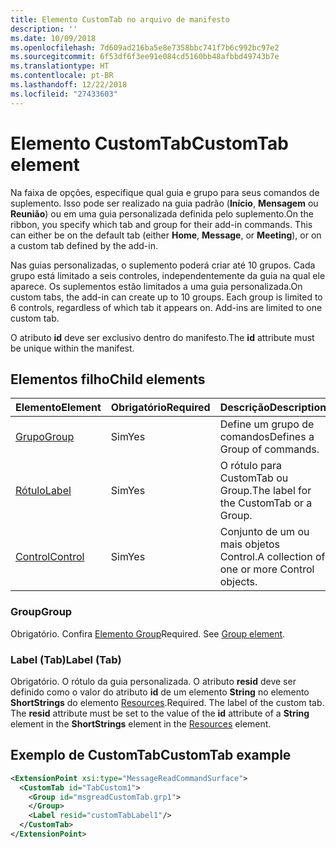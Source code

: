 ```yaml
---
title: Elemento CustomTab no arquivo de manifesto
description: ''
ms.date: 10/09/2018
ms.openlocfilehash: 7d609ad216ba5e8e7358bbc741f7b6c992bc97e2
ms.sourcegitcommit: 6f53df6f3ee91e084cd5160bb48afbbd49743b7e
ms.translationtype: HT
ms.contentlocale: pt-BR
ms.lasthandoff: 12/22/2018
ms.locfileid: "27433603"
---
```

# <a name="customtab-element"></a><span data-ttu-id="c2e25-102">Elemento CustomTab</span><span class="sxs-lookup"><span data-stu-id="c2e25-102">CustomTab element</span></span>

<span data-ttu-id="c2e25-p101">Na faixa de opções, especifique qual guia e grupo para seus comandos de suplemento. Isso pode ser realizado na guia padrão (**Início**, **Mensagem** ou **Reunião**) ou em uma guia personalizada definida pelo suplemento.</span><span class="sxs-lookup"><span data-stu-id="c2e25-p101">On the ribbon, you specify which tab and group for their add-in commands. This can either be on the default tab (either  **Home**,  **Message**, or  **Meeting**), or on a custom tab defined by the add-in.</span></span>

<span data-ttu-id="c2e25-p102">Nas guias personalizadas, o suplemento poderá criar até 10 grupos. Cada grupo está limitado a seis controles, independentemente da guia na qual ele aparece. Os suplementos estão limitados a uma guia personalizada.</span><span class="sxs-lookup"><span data-stu-id="c2e25-p102">On custom tabs, the add-in can create up to 10 groups. Each group is limited to 6 controls, regardless of which tab it appears on. Add-ins are limited to one custom tab.</span></span>

<span data-ttu-id="c2e25-108">O atributo **id** deve ser exclusivo dentro do manifesto.</span><span class="sxs-lookup"><span data-stu-id="c2e25-108">The  **id** attribute must be unique within the manifest.</span></span>

## <a name="child-elements"></a><span data-ttu-id="c2e25-109">Elementos filho</span><span class="sxs-lookup"><span data-stu-id="c2e25-109">Child elements</span></span>

|  <span data-ttu-id="c2e25-110">Elemento</span><span class="sxs-lookup"><span data-stu-id="c2e25-110">Element</span></span> |  <span data-ttu-id="c2e25-111">Obrigatório</span><span class="sxs-lookup"><span data-stu-id="c2e25-111">Required</span></span>  |  <span data-ttu-id="c2e25-112">Descrição</span><span class="sxs-lookup"><span data-stu-id="c2e25-112">Description</span></span>  |
|:-----|:-----|:-----|
|  [<span data-ttu-id="c2e25-113">Grupo</span><span class="sxs-lookup"><span data-stu-id="c2e25-113">Group</span></span>](group.md)      | <span data-ttu-id="c2e25-114">Sim</span><span class="sxs-lookup"><span data-stu-id="c2e25-114">Yes</span></span> |  <span data-ttu-id="c2e25-115">Define um grupo de comandos</span><span class="sxs-lookup"><span data-stu-id="c2e25-115">Defines a Group of commands.</span></span>  |
|  [<span data-ttu-id="c2e25-116">Rótulo</span><span class="sxs-lookup"><span data-stu-id="c2e25-116">Label</span></span>](#label-tab)      | <span data-ttu-id="c2e25-117">Sim</span><span class="sxs-lookup"><span data-stu-id="c2e25-117">Yes</span></span> |  <span data-ttu-id="c2e25-118">O rótulo para CustomTab ou Group.</span><span class="sxs-lookup"><span data-stu-id="c2e25-118">The label for the CustomTab or a Group.</span></span>  |
|  [<span data-ttu-id="c2e25-119">Control</span><span class="sxs-lookup"><span data-stu-id="c2e25-119">Control</span></span>](control.md)    | <span data-ttu-id="c2e25-120">Sim</span><span class="sxs-lookup"><span data-stu-id="c2e25-120">Yes</span></span> |  <span data-ttu-id="c2e25-121">Conjunto de um ou mais objetos Control.</span><span class="sxs-lookup"><span data-stu-id="c2e25-121">A collection of one or more Control objects.</span></span>  |

### <a name="group"></a><span data-ttu-id="c2e25-122">Group</span><span class="sxs-lookup"><span data-stu-id="c2e25-122">Group</span></span>

<span data-ttu-id="c2e25-p103">Obrigatório. Confira [Elemento Group](group.md)</span><span class="sxs-lookup"><span data-stu-id="c2e25-p103">Required. See [Group element](group.md).</span></span>

### <a name="label-tab"></a><span data-ttu-id="c2e25-125">Label (Tab)</span><span class="sxs-lookup"><span data-stu-id="c2e25-125">Label (Tab)</span></span>

<span data-ttu-id="c2e25-p104">Obrigatório. O rótulo da guia personalizada. O atributo **resid** deve ser definido como o valor do atributo **id** de um elemento **String** no elemento **ShortStrings** do elemento [Resources](resources.md).</span><span class="sxs-lookup"><span data-stu-id="c2e25-p104">Required. The label of the custom tab. The  **resid** attribute must be set to the value of the **id** attribute of a **String** element in the **ShortStrings** element in the [Resources](resources.md) element.</span></span>


## <a name="customtab-example"></a><span data-ttu-id="c2e25-128">Exemplo de CustomTab</span><span class="sxs-lookup"><span data-stu-id="c2e25-128">CustomTab example</span></span>

```xml
<ExtensionPoint xsi:type="MessageReadCommandSurface">
  <CustomTab id="TabCustom1">
    <Group id="msgreadCustomTab.grp1">
    </Group>
    <Label resid="customTabLabel1"/>
  </CustomTab>
</ExtensionPoint>
```